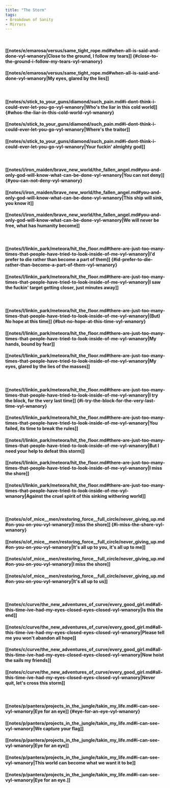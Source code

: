 ```yaml
---
title: "The Storm"
tags:
- Breakdown of Sanity
- Mirrors
---
```

&nbsp;
#### [[notes/e/emarosa/versus/same_tight_rope.md#when-all-is-said-and-done-vyl-wnanory|Close to the ground, I follow my tears]] {#close-to-the-ground-i-follow-my-tears-vyl-wnanory}
#### [[notes/e/emarosa/versus/same_tight_rope.md#when-all-is-said-and-done-vyl-wnanory|My eyes, glared by the lies]]
&nbsp;
#### [[notes/s/stick_to_your_guns/diamond/such_pain.md#i-dont-think-i-could-ever-let-you-go-vyl-wnanory|Who's the liar in this cold world]] {#whos-the-liar-in-this-cold-world-vyl-wnanory}
#### [[notes/s/stick_to_your_guns/diamond/such_pain.md#i-dont-think-i-could-ever-let-you-go-vyl-wnanory|Where's the traitor]]
#### [[notes/s/stick_to_your_guns/diamond/such_pain.md#i-dont-think-i-could-ever-let-you-go-vyl-wnanory|Your fuckin' almighty god]]
&nbsp;
#### [[notes/i/iron_maiden/brave_new_world/the_fallen_angel.md#you-and-only-god-will-know-what-can-be-done-vyl-wnanory|You can not deny]] {#you-can-not-deny-vyl-wnanory}
#### [[notes/i/iron_maiden/brave_new_world/the_fallen_angel.md#you-and-only-god-will-know-what-can-be-done-vyl-wnanory|This ship will sink, you know it]]
#### [[notes/i/iron_maiden/brave_new_world/the_fallen_angel.md#you-and-only-god-will-know-what-can-be-done-vyl-wnanory|We will never be free, what has humanity become]]
&nbsp;
#### [[notes/l/linkin_park/meteora/hit_the_floor.md#there-are-just-too-many-times-that-people-have-tried-to-look-inside-of-me-vyl-wnanory|I'd prefer to die rather than become a part of them]] {#id-prefer-to-die-rather-than-become-a-part-of-them-vyl-wnanory}
#### [[notes/l/linkin_park/meteora/hit_the_floor.md#there-are-just-too-many-times-that-people-have-tried-to-look-inside-of-me-vyl-wnanory|I saw the fuckin' target getting closer, just minutes away]]
&nbsp;
#### [[notes/l/linkin_park/meteora/hit_the_floor.md#there-are-just-too-many-times-that-people-have-tried-to-look-inside-of-me-vyl-wnanory|(But) No hope at this time]] {#but-no-hope-at-this-time-vyl-wnanory}
#### [[notes/l/linkin_park/meteora/hit_the_floor.md#there-are-just-too-many-times-that-people-have-tried-to-look-inside-of-me-vyl-wnanory|My hands, bound by fear]]
#### [[notes/l/linkin_park/meteora/hit_the_floor.md#there-are-just-too-many-times-that-people-have-tried-to-look-inside-of-me-vyl-wnanory|My eyes, glared by the lies of the masses]]
&nbsp;
#### [[notes/l/linkin_park/meteora/hit_the_floor.md#there-are-just-too-many-times-that-people-have-tried-to-look-inside-of-me-vyl-wnanory|I try the block, for the very last time]] {#i-try-the-block-for-the-very-last-time-vyl-wnanory}
#### [[notes/l/linkin_park/meteora/hit_the_floor.md#there-are-just-too-many-times-that-people-have-tried-to-look-inside-of-me-vyl-wnanory|You failed, its time to break the rules]]
#### [[notes/l/linkin_park/meteora/hit_the_floor.md#there-are-just-too-many-times-that-people-have-tried-to-look-inside-of-me-vyl-wnanory|But I need your help to defeat this storm]]
#### [[notes/l/linkin_park/meteora/hit_the_floor.md#there-are-just-too-many-times-that-people-have-tried-to-look-inside-of-me-vyl-wnanory|I miss the shore]]
#### [[notes/l/linkin_park/meteora/hit_the_floor.md#there-are-just-too-many-times-that-people-have-tried-to-look-inside-of-me-vyl-wnanory|Against the cruel spirit of this sinking withering world]]
&nbsp;
#### [[notes/o/of_mice__men/restoring_force__full_circle/never_giving_up.md#on-you-on-you-vyl-wnanory|I miss the shore]] {#i-miss-the-shore-vyl-wnanory}
#### [[notes/o/of_mice__men/restoring_force__full_circle/never_giving_up.md#on-you-on-you-vyl-wnanory|It's all up to you, it's all up to me]]
#### [[notes/o/of_mice__men/restoring_force__full_circle/never_giving_up.md#on-you-on-you-vyl-wnanory|I miss the shore]]
#### [[notes/o/of_mice__men/restoring_force__full_circle/never_giving_up.md#on-you-on-you-vyl-wnanory|It's all up to us]]
&nbsp;
#### [[notes/c/curve/the_new_adventures_of_curve/every_good_girl.md#all-this-time-ive-had-my-eyes-closed-eyes-closed-vyl-wnanory|Is this the end]]
#### [[notes/c/curve/the_new_adventures_of_curve/every_good_girl.md#all-this-time-ive-had-my-eyes-closed-eyes-closed-vyl-wnanory|Please tell me you won't abandon all hope]]
#### [[notes/c/curve/the_new_adventures_of_curve/every_good_girl.md#all-this-time-ive-had-my-eyes-closed-eyes-closed-vyl-wnanory|Now hoist the sails my friends]]
#### [[notes/c/curve/the_new_adventures_of_curve/every_good_girl.md#all-this-time-ive-had-my-eyes-closed-eyes-closed-vyl-wnanory|Never quit, let's cross this storm]]
&nbsp;
#### [[notes/p/pantera/projects_in_the_jungle/takin_my_life.md#i-can-see-vyl-wnanory|Eye for an eye]] {#eye-for-an-eye-vyl-wnanory}
#### [[notes/p/pantera/projects_in_the_jungle/takin_my_life.md#i-can-see-vyl-wnanory|We capture your flag]]
#### [[notes/p/pantera/projects_in_the_jungle/takin_my_life.md#i-can-see-vyl-wnanory|Eye for an eye]]
#### [[notes/p/pantera/projects_in_the_jungle/takin_my_life.md#i-can-see-vyl-wnanory|This world can become what we want it to be]]
#### [[notes/p/pantera/projects_in_the_jungle/takin_my_life.md#i-can-see-vyl-wnanory|Eye for an eye.]]
